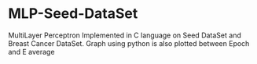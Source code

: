 # MLP-Seed-DataSet
MultiLayer Perceptron Implemented in C language on Seed DataSet and Breast Cancer DataSet. Graph using python is also plotted between Epoch and E average
